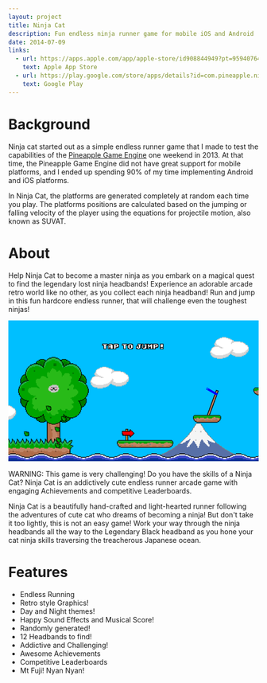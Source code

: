 ```yaml
---
layout: project
title: Ninja Cat
description: Fun endless ninja runner game for mobile iOS and Android
date: 2014-07-09
links:
  - url: https://apps.apple.com/app/apple-store/id908844949?pt=95940764&ct=AdamYaxley&mt=8
    text: Apple App Store
  - url: https://play.google.com/store/apps/details?id=com.pineapple.ninjacat
    text: Google Play
---
```


# Background

Ninja cat started out as a simple endless runner game that I made to test the capabilities of the [Pineapple Game Engine](/projects/pineapple) one weekend in 2013. At that time, the Pineapple Game Engine did not have great support for mobile platforms, and I ended up spending 90% of my time implementing Android and iOS platforms.

In Ninja Cat, the platforms are generated completely at random each time you play. The  platforms positions are calculated based on the jumping or falling velocity of the player using the equations for projectile motion, also known as SUVAT. 

# About

Help Ninja Cat to become a master ninja as you embark on a magical quest to find the legendary lost ninja headbands! Experience an adorable arcade retro world like no other, as you collect each ninja headband! Run and jump in this fun hardcore endless runner, that will challenge even the toughest ninjas!

![Ninja Cat screenshot 1](/assets/ninja_cat1.png)

WARNING: This game is very challenging! Do you have the skills of a Ninja Cat? Ninja Cat is an addictively cute endless runner arcade game with engaging Achievements and competitive Leaderboards.

Ninja Cat is a beautifully hand-crafted and light-hearted runner following the adventures of cute cat who dreams of becoming a ninja! But don't take it too lightly, this is not an easy game! Work your way through the ninja headbands all the way to the Legendary Black headband as you hone your cat ninja skills traversing the treacherous Japanese ocean.

# Features

- Endless Running
- Retro style Graphics!
- Day and Night themes!
- Happy Sound Effects and Musical Score!
- Randomly generated!
- 12 Headbands to find!
- Addictive and Challenging!
- Awesome Achievements
- Competitive Leaderboards
- Mt Fuji! Nyan Nyan!

